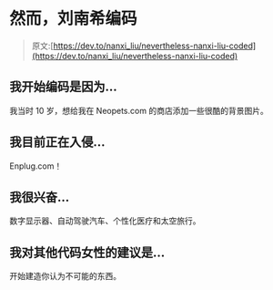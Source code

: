 # 然而，刘南希编码

> 原文:[https://dev.to/nanxi_liu/nevertheless-nanxi-liu-coded](https://dev.to/nanxi_liu/nevertheless-nanxi-liu-coded)

## [](#i-began-coding-because)我开始编码是因为...

我当时 10 岁，想给我在 Neopets.com 的商店添加一些很酷的背景图片。

## [](#im-currently-hacking-on)我目前正在入侵...

Enplug.com！

## [](#im-excited-about)我很兴奋...

数字显示器、自动驾驶汽车、个性化医疗和太空旅行。

## [](#my-advice-for-other-women-who-code-is)我对其他代码女性的建议是...

开始建造你认为不可能的东西。